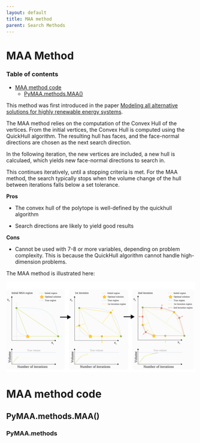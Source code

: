 ```yaml
---
layout: default
title: MAA method
parent: Search Methods
---
```


# MAA Method
### Table of contents
- [MAA method code](#maa-method-code)
  - [PyMAA.methods.MAA()](#pymaamethodsmaa)


This method was first introduced in the paper [Modeling all alternative solutions for highly renewable energy systems](https://doi.org/10.1016/j.energy.2021.121294).

The MAA method relies on the computation of the Convex Hull of the vertices. From the initial vertices, the Convex Hull is computed using the QuickHull algorithm. The resulting hull has faces, and the face-normal directions are chosen as the next search direction.

In the following iteration, the new vertices are included, a new hull is calculaed, which yields new face-normal directions to search in.

This continues iteratively, until a stopping criteria is met. For the MAA method, the search typically stops when the volume change of the hull between iterations falls below a set tolerance.

**Pros**

- The convex hull of the polytope is well-defined by the quickhull algorithm

- Search directions are likely to yield good results

**Cons**

- Cannot be used with 7-8 or more variables, depending on problem complexity. This is because the QuickHull algorithm cannot handle high-dimension problems.

The MAA method is illustrated here:

![](maa_method_illustration.png)

# MAA method code

## PyMAA.methods.MAA()

### PyMAA.methods
